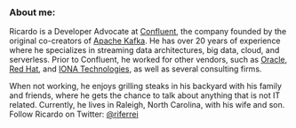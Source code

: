 ### About me:

Ricardo is a Developer Advocate at [Confluent](https://www.confluent.io), the company founded by the original co-creators of [Apache Kafka](https://kafka.apache.org).
He has over 20 years of experience where he specializes in streaming data architectures, big data, cloud, and serverless.
Prior to Confluent, he worked for other vendors, such as [Oracle](https://www.oracle.com), [Red Hat](https://www.redhat.com), and [IONA Technologies](https://en.wikipedia.org/wiki/IONA_Technologies), as well as several consulting firms.

When not working, he enjoys grilling steaks in his backyard with his family and friends, where he gets the chance to talk about anything that is not IT related.
Currently, he lives in Raleigh, North Carolina, with his wife and son. Follow Ricardo on Twitter: [@riferrei](https://twitter.com/riferrei)
